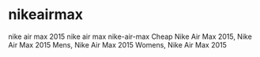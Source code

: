 nikeairmax
==========

nike air max 2015 nike air max nike-air-max Cheap Nike Air Max 2015, Nike Air Max 2015 Mens, Nike Air Max 2015 Womens, Nike Air Max 2015
